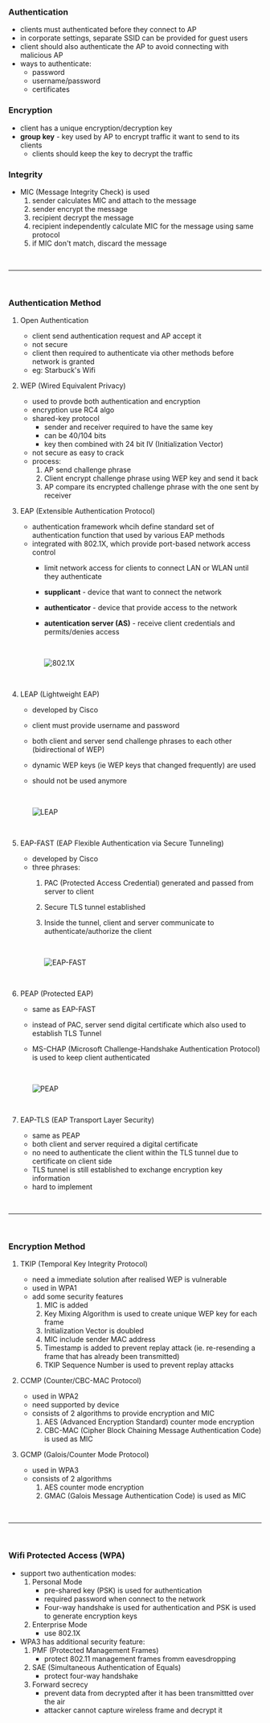 ### Authentication
- clients must authenticated before they connect to AP
- in corporate settings, separate SSID can be provided for guest users
- client should also authenticate the AP to avoid connecting with malicious AP
- ways to authenticate:
    - password
    - username/password
    - certificates

### Encryption
- client has a unique encryption/decryption key 
- **group key** - key used by AP to encrypt traffic it want to send to its clients
    - clients should keep the key to decrypt the traffic

### Integrity
- MIC (Message Integrity Check) is used
    1. sender calculates MIC and attach to the message
    2. sender encrypt the message
    3. recipient decrypt the message
    4. recipient independently calculate MIC for the message using same protocol
    5. if MIC don't match, discard the message

<br>
<hr>
<br>

### Authentication Method
1. Open Authentication
    - client send authentication request and AP accept it
    - not secure
    - client then required to authenticate via other methods before network is granted
    - eg: Starbuck's Wifi

2. WEP (Wired Equivalent Privacy)
    - used to provde both authentication and encryption
    - encryption use RC4 algo
    - shared-key protocol
        - sender and receiver required to have the same key
        - can be 40/104 bits
        - key then combined with 24 bit IV (Initialization Vector)
    - not secure as easy to crack
    - process:
        1. AP send challenge phrase
        2. Client encrypt challenge phrase using WEP key and send it back
        3. AP compare its encrypted challenge phrase with the one sent by receiver 

3. EAP (Extensible Authentication Protocol)
    - authentication framework whcih define standard set of authentication function that used by various EAP methods
    - integrated with 802.1X, which provide port-based network access control
        - limit network access for clients to connect LAN or WLAN until they authenticate
        - **supplicant** - device that want to connect the network
        - **authenticator** - device that provide access to the network
        - **autentication server (AS)** - receive client credentials and permits/denies access

            <br>

            ![802.1X](Image/image-74.png)

            <br>

4. LEAP (Lightweight EAP)
    - developed by Cisco
    - client must provide username and password 
    - both client and server send challenge phrases to each other (bidirectional of WEP)
    - dynamic WEP keys (ie WEP keys that changed frequently) are used
    - should not be used anymore 

        <br>

        ![LEAP](Image/image-76.png)

        <br>

5. EAP-FAST (EAP Flexible Authentication via Secure Tunneling)
    - developed by Cisco
    - three phrases:
        1. PAC (Protected Access Credential) generated and passed from server to client
        2. Secure TLS tunnel established
        3. Inside the tunnel, client and server communicate to authenticate/authorize the client 

            <br>

            ![EAP-FAST](Image/image-75.png)

            <br>

6. PEAP (Protected EAP)
    - same as EAP-FAST
    - instead of PAC, server send digital certificate which also used to establish TLS Tunnel
    - MS-CHAP (Microsoft Challenge-Handshake Authentication Protocol) is used to keep client authenticated

        <br>

        ![PEAP](Image/image-77.png)

        <br>

7. EAP-TLS (EAP Transport Layer Security)
    - same as PEAP
    - both client and server required a digital certificate
    - no need to authenticate the client within the TLS tunnel due to certificate on client side
    - TLS tunnel is still established to exchange encryption key information
    - hard to implement

<br>
<hr>
<br>

### Encryption Method
1. TKIP (Temporal Key Integrity Protocol)
    - need a immediate solution after realised WEP is vulnerable
    - used in WPA1 
    - add some security features
        1. MIC is added
        2. Key Mixing Algorithm is used to create unique WEP key for each frame
        3. Initialization Vector is doubled
        4. MIC include sender MAC address 
        5. Timestamp is added to prevent replay attack (ie. re-resending a frame that has already been transmitted)
        6. TKIP Sequence Number is used to prevent replay attacks

2. CCMP (Counter/CBC-MAC Protocol)
    - used in WPA2
    - need supported by device
    - consists of 2 algorithms to provide encryption and MIC
        1. AES (Advanced Encryption Standard) counter mode encryption
        2. CBC-MAC (Cipher Block Chaining Message Authentication Code) is used as MIC

3. GCMP (Galois/Counter Mode Protocol)
    - used in WPA3
    - consists of 2 algorithms
        1. AES counter mode encryption
        2. GMAC (Galois Message Authentication Code) is used as MIC

<br>
<hr>
<br>

### Wifi Protected Access (WPA)
- support two authentication modes:
    1. Personal Mode
        - pre-shared key (PSK) is used for authentication
        - required password when connect to the network
        - Four-way handshake is used for authentication and PSK is used to generate encryption keys
    2. Enterprise Mode
        - use 802.1X
- WPA3 has additional security feature:
    1. PMF (Protected Management Frames)
        - protect 802.11 management frames fromm eavesdropping
    2. SAE (Simultaneous Authentication of Equals)
        - protect four-way handshake 
    3. Forward secrecy
        - prevent data from decrypted after it has been transmittted over the air
        - attacker cannot capture wireless frame and decrypt it
